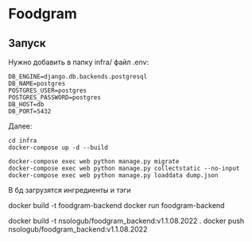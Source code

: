 # Foodgram
## Запуск
Нужно добавить в папку infra/ файл .env:
```
DB_ENGINE=django.db.backends.postgresql
DB_NAME=postgres
POSTGRES_USER=postgres
POSTGRES_PASSWORD=postgres
DB_HOST=db
DB_PORT=5432
```
Далее:
```
cd infra
docker-compose up -d --build
```

```
docker-compose exec web python manage.py migrate
docker-compose exec web python manage.py collectstatic --no-input
docker-compose exec web python manage.py loaddata dump.json 
```
В бд загрузятся ингредиенты и тэги

docker build -t foodgram-backend
docker run foodgram-backend

docker build -t nsologub/foodgram_backend:v1.1.08.2022 .
docker push nsologub/foodgram_backend:v1.1.08.2022